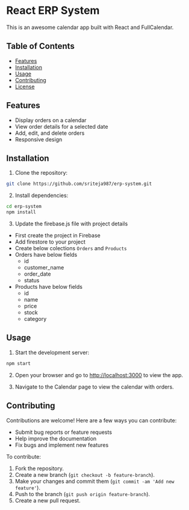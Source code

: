 # React ERP System

This is an awesome calendar app built with React and FullCalendar.

## Table of Contents

- [Features](#features)
- [Installation](#installation)
- [Usage](#usage)
- [Contributing](#contributing)
- [License](#license)

## Features

- Display orders on a calendar
- View order details for a selected date
- Add, edit, and delete orders
- Responsive design

## Installation

1. Clone the repository:

```bash
git clone https://github.com/sriteja987/erp-system.git
```

2. Install dependencies:

```bash
cd erp-system
npm install
```
3. Update the firebase.js file with project details

- First create the project in Firebase
- Add firestore to your project
- Create below colections ```Orders``` and ```Products```
- Orders have below fields
    - id
    - customer_name
    - order_date
    - status
- Products have below fields
    - id
    - name
    - price
    - stock
    - category

## Usage

1. Start the development server:

```bash
npm start
```

2. Open your browser and go to [http://localhost:3000](http://localhost:3000) to view the app.

3. Navigate to the Calendar page to view the calendar with orders.

## Contributing

Contributions are welcome! Here are a few ways you can contribute:

- Submit bug reports or feature requests
- Help improve the documentation
- Fix bugs and implement new features

To contribute:

1. Fork the repository.
2. Create a new branch (`git checkout -b feature-branch`).
3. Make your changes and commit them (`git commit -am 'Add new feature'`).
4. Push to the branch (`git push origin feature-branch`).
5. Create a new pull request.